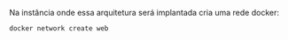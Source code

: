 Na instância onde essa arquitetura será implantada cria uma rede docker:

```bash
docker network create web
```

<!-- Após iniciar o stack `common` você deve criar as chaves no container do etcd
```
etcdctl put traefik/tls/options/default/cipherSuites/ "TLS_ECDHE_RSA_WITH_AES_256_GCM_SHA384"
etcdctl put traefik/tls/options/default/cipherSuites/0 "TLS_ECDHE_ECDSA_WITH_AES_256_GCM_SHA384"
etcdctl put traefik/tls/options/default/cipherSuites/1 "TLS_ECDHE_RSA_WITH_AES_256_GCM_SHA384"
etcdctl put traefik/tls/options/default/cipherSuites/2 "TLS_ECDHE_ECDSA_WITH_AES_128_GCM_SHA256"
etcdctl put traefik/tls/options/default/cipherSuites/3 "TLS_ECDHE_RSA_WITH_AES_128_GCM_SHA256"
etcdctl put traefik/tls/options/default/cipherSuites/4 "TLS_ECDHE_ECDSA_WITH_CHACHA20_POLY1305"
etcdctl put traefik/tls/options/default/cipherSuites/5 "TLS_ECDHE_RSA_WITH_CHACHA20_POLY1305"
etcdctl put traefik/tls/options/default/minVersion "VersionTLS12"
``` -->